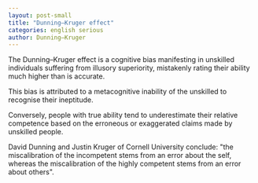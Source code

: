 ```yaml
---
layout: post-small
title: "Dunning–Kruger effect"
categories: english serious
author: Dunning–Kruger
---
```


The Dunning–Kruger effect is a cognitive bias manifesting in unskilled individuals suffering from illusory superiority, mistakenly rating their ability much higher than is accurate.  

This bias is attributed to a metacognitive inability of the unskilled to recognise their ineptitude.  

Conversely, people with true ability tend to underestimate their relative competence based on the erroneous or exaggerated claims made by unskilled people.  

David Dunning and Justin Kruger of Cornell University conclude: 
"the miscalibration of the incompetent stems from an error about the self, whereas the miscalibration of the highly competent stems from an error about others".